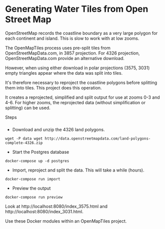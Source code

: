 Generating Water Tiles from Open Street Map
===========================================

OpenStreetMap records the coastline boundary as a very large polygon for each continent and island.  This is slow to work with at low zooms.

The OpenMapTiles process uses pre-split tiles from OpenStreetMapData.com, in 3857 projection.  For 4326 projection, OpenStreetMapData.com provide an alternative download.

However, when using either download in polar projections (3575, 3031) empty triangles appear where the data was split into tiles.

It's therefore necessary to reproject the coastline polygons before splitting them into tiles.  This project does this operation.

It creates a reprojected, simplified and split output for use at zooms 0-3 and 4-6.  For higher zooms, the reprojected data (without simplification or splitting) can be used.

Steps
#####

- Download and unzip the 4326 land polygons.

```
wget -P data wget http://data.openstreetmapdata.com/land-polygons-complete-4326.zip
```

- Start the Postgres database

```
docker-compose up -d postgres
```

- Import, reproject and split the data.  This will take a while (hours).

```
docker-compose run import
```

- Preview the output

```
docker-compose run preview
```

Look at http://localhost:8080/index_3575.html and http://localhost:8080/index_3031.html.

Use these Docker modules within an OpenMapTiles project.
